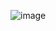 ![image](https://github.com/11090012/modsen/assets/145377347/1da4d908-5dde-4a04-ad98-2234b2c7941a)

